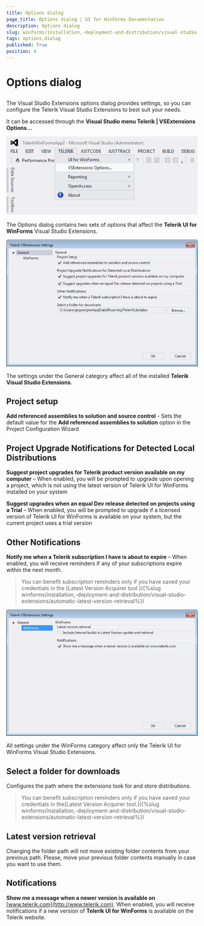 ```yaml
---
title: Options dialog
page_title: Options dialog | UI for WinForms Documentation
description: Options dialog
slug: winforms/installation,-deployment-and-distribution/visual-studio-extensions/options-dialog
tags: options,dialog
published: True
position: 4
---
```


# Options dialog



## 

The Visual Studio Extensions options dialog provides settings, so you can configure the Telerik Visual Studio Extensions to best suit your needs.
        

It can be accessed through the __Visual Studio menu Telerik | VSExtensions Options…__

![installation-deployment-and-distribution-vsx-options-dialog 001](images/installation-deployment-and-distribution-vsx-options-dialog001.png)

The Options dialog contains two sets of options that affect the __Telerik UI for WinForms__ Visual Studio Extensions.
 
![installation-deployment-and-distribution-vsx-options-dialog 002](images/installation-deployment-and-distribution-vsx-options-dialog002.png)

The settings under the General category affect all of the installed __Telerik Visual Studio Extensions__.
        

## Project setup

__Add referenced assemblies to solution and source control__ - Sets the default value for the __Add referenced assemblies to solution__ option in the Project Configuration Wizard
        

## Project Upgrade Notifications for Detected Local Distributions

__Suggest project upgrades for Telerik product version available on my computer__  – When enabled, you will be prompted to upgrade upon opening a project, which is not using the latest version of Telerik UI for WinForms installed on your system
        

__Suggest upgrades when an equal Dev release detected on projects using a Trial__ – When enabled, you will be prompted to upgrade if a licensed version of Telerik UI for WinForms is available on your system, but the current project uses a trial version
        

## Other Notifications

__Notify me when a Telerik subscription I have is about to expire__ – When enabled, you will receive reminders if any of your subscriptions expire within the next month.
        

> You can benefit subscription reminders only if you have saved your credentials in the [Latest Version Acquirer tool.]({%slug winforms/installation,-deployment-and-distribution/visual-studio-extensions/automatic-latest-version-retrieval%})
>

![installation-deployment-and-distribution-vsx-options-dialog 003](images/installation-deployment-and-distribution-vsx-options-dialog003.png)

All settings under the WinForms category affect only the Telerik UI for WinForms Visual Studio Extensions.
        

## Select a folder for downloads

Configures the path where the extensions look for and store distributions.

> You can benefit subscription reminders only if you have saved your credentials in the[Latest Version Acquirer tool.]({%slug winforms/installation,-deployment-and-distribution/visual-studio-extensions/automatic-latest-version-retrieval%})
>


## Latest version retrieval

Changing the folder path will not move existing folder contents from your previous path. Please, move your previous folder contents manually in case you want to use them.
        

## Notifications

__Show me a message when a newer version is available on__ [www.telerik.com](http://www.telerik.com). When enabled, you will receive notifications if a new version of __Telerik UI for WinForms__ is available on the Telerik website.
        

